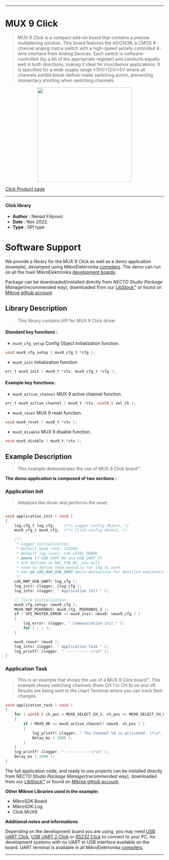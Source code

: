 
---
# MUX 9 Click

> MUX 9 Click is a compact add-on board that contains a precise multiplexing solution. 
> This board features the ADG1438, a CMOS 8-channel analog matrix switch 
> with a high-speed serially controlled 4-wire interface from Analog Devices. 
> Each switch is software-controlled (by a bit of the appropriate register) 
> and conducts equally well in both directions, making it ideal for mux/demux applications. 
> It is specified for a wide supply range ±15V/+12V/±5V where all channels exhibit break-before-make switching action, 
> preventing momentary shorting when switching channels.

<p align="center">
  <img src="https://download.mikroe.com/images/click_for_ide/mux9_click.png" height=300px>
</p>

[Click Product page](https://www.mikroe.com/mux-9-click)

---


#### Click library

- **Author**        : Nenad Filipovic
- **Date**          : Nov 2022.
- **Type**          : SPI type


# Software Support

We provide a library for the MUX 9 Click
as well as a demo application (example), developed using MikroElektronika
[compilers](https://www.mikroe.com/necto-studio).
The demo can run on all the main MikroElektronika [development boards](https://www.mikroe.com/development-boards).

Package can be downloaded/installed directly from *NECTO Studio Package Manager*(recommended way), downloaded from our [LibStock&trade;](https://libstock.mikroe.com) or found on [Mikroe github account](https://github.com/MikroElektronika/mikrosdk_click_v2/tree/master/clicks).

## Library Description

> This library contains API for MUX 9 Click driver.

#### Standard key functions :

- `mux9_cfg_setup` Config Object Initialization function.
```c
void mux9_cfg_setup ( mux9_cfg_t *cfg );
```

- `mux9_init` Initialization function.
```c
err_t mux9_init ( mux9_t *ctx, mux9_cfg_t *cfg );
```

#### Example key functions :

- `mux9_active_channel` MUX 9 active channel function.
```c
err_t mux9_active_channel ( mux9_t *ctx, uint8_t sel_ch );
```

- `mux9_reset` MUX 9 reset function.
```c
void mux9_reset ( mux9_t *ctx );
```

- `mux9_disable` MUX 9 disable function.
```c
void mux9_disable ( mux9_t *ctx );
```

## Example Description

> This example demonstrates the use of MUX 9 Click board™.

**The demo application is composed of two sections :**

### Application Init

> Initializes the driver and performs the reset.

```c

void application_init ( void )
{
    log_cfg_t log_cfg;    /**< Logger config object. */
    mux9_cfg_t mux9_cfg;  /**< Click config object. */

    /** 
     * Logger initialization.
     * Default baud rate: 115200
     * Default log level: LOG_LEVEL_DEBUG
     * @note If USB_UART_RX and USB_UART_TX 
     * are defined as HAL_PIN_NC, you will 
     * need to define them manually for log to work. 
     * See @b LOG_MAP_USB_UART macro definition for detailed explanation.
     */
    LOG_MAP_USB_UART( log_cfg );
    log_init( &logger, &log_cfg );
    log_info( &logger, " Application Init " );

    // Click initialization.
    mux9_cfg_setup( &mux9_cfg );
    MUX9_MAP_MIKROBUS( mux9_cfg, MIKROBUS_1 );
    if ( SPI_MASTER_ERROR == mux9_init( &mux9, &mux9_cfg ) )
    {
        log_error( &logger, " Communication init." );
        for ( ; ; );
    }

    mux9_reset( &mux9 );
    log_info( &logger, " Application Task " );
    log_printf( &logger, " -----------\r\n" );
}

```

### Application Task

> This is an example that shows the use of a MUX 9 Click board™.
> This example shows switching channels (from CH 1 to CH 8) on and off.
> Results are being sent to the Usart Terminal where you can track their changes.

```c
void application_task ( void )
{
    for ( uint8_t ch_pos = MUX9_SELECT_CH_1; ch_pos <= MUX9_SELECT_CH_8; ch_pos++ )
    {
        if ( MUX9_OK == mux9_active_channel( &mux9, ch_pos ) )
        {
            log_printf( &logger, " The Channel %d is activated. \r\n", ( uint16_t ) ch_pos );
            Delay_ms ( 1000 );
        }
    }
    log_printf( &logger, " -----------\r\n" );
    Delay_ms ( 1000 );
}
```

The full application code, and ready to use projects can be installed directly from *NECTO Studio Package Manager*(recommended way), downloaded from our [LibStock&trade;](https://libstock.mikroe.com) or found on [Mikroe github account](https://github.com/MikroElektronika/mikrosdk_click_v2/tree/master/clicks).

**Other Mikroe Libraries used in the example:**

- MikroSDK.Board
- MikroSDK.Log
- Click.MUX9

**Additional notes and informations**

Depending on the development board you are using, you may need
[USB UART Click](https://www.mikroe.com/usb-uart-click),
[USB UART 2 Click](https://www.mikroe.com/usb-uart-2-click) or
[RS232 Click](https://www.mikroe.com/rs232-click) to connect to your PC, for
development systems with no UART to USB interface available on the board. UART
terminal is available in all MikroElektronika
[compilers](https://shop.mikroe.com/compilers).

---
